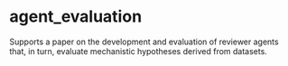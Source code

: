 # agent_evaluation
Supports a paper on the development and evaluation of reviewer agents that, in turn, evaluate mechanistic hypotheses derived from datasets. 
